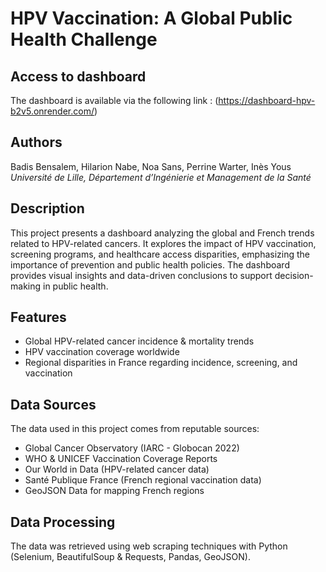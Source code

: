 # HPV Vaccination: A Global Public Health Challenge

## Access to dashboard
The dashboard is available via the following link : (https://dashboard-hpv-b2v5.onrender.com/)

## Authors
Badis Bensalem, Hilarion Nabe, Noa Sans, Perrine Warter, Inès Yous<br />
*Université de Lille, Département d’Ingénierie et Management de la Santé*

## Description
This project presents a dashboard analyzing the global and French trends related to HPV-related cancers. It explores the impact of HPV vaccination, screening programs, and healthcare access disparities, emphasizing the importance of prevention and public health policies. The dashboard provides visual insights and data-driven conclusions to support decision-making in public health.

## Features
- Global HPV-related cancer incidence & mortality trends
- HPV vaccination coverage worldwide
- Regional disparities in France regarding incidence, screening, and vaccination

## Data Sources
The data used in this project comes from reputable sources:
- Global Cancer Observatory (IARC - Globocan 2022)
- WHO & UNICEF Vaccination Coverage Reports
- Our World in Data (HPV-related cancer data)
- Santé Publique France (French regional vaccination data)
- GeoJSON Data for mapping French regions

## Data Processing
The data was retrieved using web scraping techniques with Python (Selenium, BeautifulSoup & Requests, Pandas, GeoJSON). 
